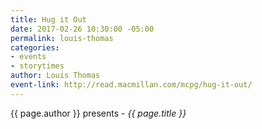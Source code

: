 ```yaml
---
title: Hug it Out
date: 2017-02-26 10:30:00 -05:00
permalink: louis-thomas
categories:
- events
- storytimes
author: Louis Thomas
event-link: http://read.macmillan.com/mcpg/hug-it-out/
---
```


{{ page.author }} presents - *{{ page.title }}*
